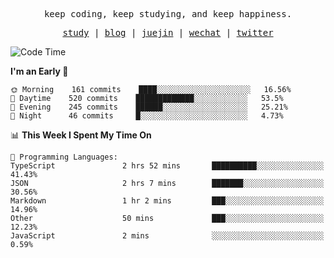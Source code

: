 <p align="center">
  <samp>
    <span>keep coding, keep studying, and keep happiness.</span>
  </samp>
</p>

<p align="center">
  <samp>
    <a href="https://github.com/ouduidui/fe-study">study</a> |
    <a href="https://deweyou.me">blog</a>  |
    <a href="https://juejin.cn/user/4309700183594366">juejin</a> |
    <a href="https://user-images.githubusercontent.com/54696834/165071004-6509e3f2-90c3-448c-9d92-3da42b0c2021.jpeg">wechat</a> |
    <a href="https://twitter.com/ouduidui">twitter</a>
  </samp>
</p>

<!--START_SECTION:waka-->
![Code Time](http://img.shields.io/badge/Code%20Time-2%2C276%20hrs%2035%20mins-blue)

**I'm an Early 🐤** 

```text
🌞 Morning    161 commits    ████░░░░░░░░░░░░░░░░░░░░░   16.56% 
🌆 Daytime    520 commits    █████████████░░░░░░░░░░░░   53.5% 
🌃 Evening    245 commits    ██████░░░░░░░░░░░░░░░░░░░   25.21% 
🌙 Night      46 commits     █░░░░░░░░░░░░░░░░░░░░░░░░   4.73%

```


📊 **This Week I Spent My Time On** 

```text
💬 Programming Languages: 
TypeScript               2 hrs 52 mins       ██████████░░░░░░░░░░░░░░░   41.43% 
JSON                     2 hrs 7 mins        ███████░░░░░░░░░░░░░░░░░░   30.56% 
Markdown                 1 hr 2 mins         ███░░░░░░░░░░░░░░░░░░░░░░   14.96% 
Other                    50 mins             ███░░░░░░░░░░░░░░░░░░░░░░   12.23% 
JavaScript               2 mins              ░░░░░░░░░░░░░░░░░░░░░░░░░   0.59%

```


<!--END_SECTION:waka-->

